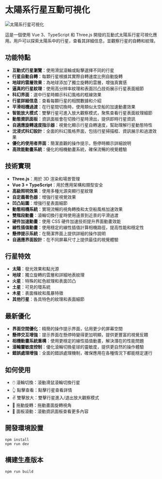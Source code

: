 # 太陽系行星互動可視化

![太陽系行星可視化](preview.png)

這是一個使用 Vue 3、TypeScript 和 Three.js 開發的互動式太陽系行星可視化應用。用戶可以探索太陽系中的行星，查看其詳細信息，並觀察行星的自轉和紋理。

## 功能特點

- **互動式行星瀏覽**：使用滑鼠滾輪或點擊選擇不同的行星
- **行星自動自轉**：每顆行星根據其實際自轉速度比例自動旋轉
- **地球的雲層效果**：為地球添加了獨立旋轉的雲層，增強真實感
- **逼真的行星紋理**：使用高分辨率紋理和表面凹凸技術展示行星表面細節
- **科幻界面**：選中行星時顯示科幻風格的框線效果
- **行星詳細信息**：查看每顆行星的相關數據和介紹
- **平滑相機過渡**：在行星間切換時，使用類似太空船的加速動畫效果
- **智能放大模式**：雙擊行星可進入放大觀察模式，聚焦查看行星表面紋理細節
- **動態資訊面板**：資訊面板會在切換行星時滑出，提供即時行星資訊
- **自適應旋轉速度指示器**：視覺化顯示行星自轉速度，幫助理解行星動態特性
- **沈浸式科幻設計**：全面的科幻風格界面，包括行星掃描框、資訊展示和過渡效果
- **優化的使用者界面**：簡潔直觀的操作提示，懸停時顯示詳細說明
- **高效能動畫系統**：優化的相機動畫系統，確保流暢的視覺體驗

## 技術實現

- **Three.js**：用於 3D 渲染和場景管理
- **Vue 3 + TypeScript**：用於應用架構和類型安全
- **高級照明效果**：使用多種光源突顯行星紋理
- **自定義著色器**：增強行星視覺效果
- **凹凸貼圖**：增強行星表面細節
- **動態相機系統**：實現流暢的視角轉換和太空船風格加速效果
- **雙階段動畫**：滾輪切換行星時使用遠景到近景的平滑過渡
- **硬件加速動畫**：使用 CSS 硬件加速技術提升界面動畫效能
- **線性插值動畫**：使用穩定的線性插值計算相機路徑，提高性能和穩定性
- **懸停提示系統**：在簡潔界面上提供詳細的操作說明
- **自適應界面設計**：在不同屏幕尺寸上提供最佳的視覺體驗

## 行星特效

- **太陽**：發光效果和點光源
- **地球**：獨立旋轉的雲層和詳細地表紋理
- **火星**：特殊的紅色紋理和表面凹凸
- **土星**：可見的環系統
- **木星**：表面條紋和風暴特徵
- **其他行星**：各具特色的紋理和表面細節

## 最新優化

- **界面空間優化**：精簡的操作提示界面，佔用更少的屏幕空間
- **懸停交互增強**：提示界面在懸停時變得更加明顯，提供更豐富的視覺反饋
- **相機動畫系統重構**：使用更穩定的線性插值動畫，解決潛在的性能問題
- **滾輪靈敏度控制**：優化滾輪切換星球的靈敏度，提供更自然的操作體驗
- **錯誤處理增強**：全面的錯誤處理機制，確保應用在各種情況下都能穩定運行

## 如何使用

- 🖱️ 滾輪切換：滾動滑鼠滾輪切換行星
- 👆 點擊查看：點擊行星查看詳情
- ✌️ 雙擊放大：雙擊行星進入/退出放大觀察模式
- 🔄 拖動旋轉：拖動畫面旋轉視角
- 📱 面板滾動：滾動資訊面板查看更多內容

## 開發環境設置

```
npm install
npm run dev
```

## 構建生產版本

```
npm run build
```

